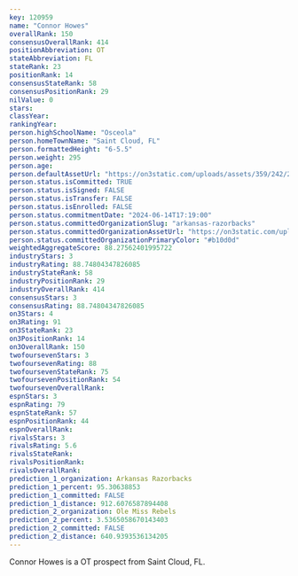 ```yaml
---
key: 120959
name: "Connor Howes"
overallRank: 150
consensusOverallRank: 414
positionAbbreviation: OT
stateAbbreviation: FL
stateRank: 23
positionRank: 14
consensusStateRank: 58
consensusPositionRank: 29
nilValue: 0
stars: 
classYear: 
rankingYear: 
person.highSchoolName: "Osceola"
person.homeTownName: "Saint Cloud, FL"
person.formattedHeight: "6-5.5"
person.weight: 295
person.age: 
person.defaultAssetUrl: "https://on3static.com/uploads/assets/359/242/242359.png"
person.status.isCommitted: TRUE
person.status.isSigned: FALSE
person.status.isTransfer: FALSE
person.status.isEnrolled: FALSE
person.status.commitmentDate: "2024-06-14T17:19:00"
person.status.committedOrganizationSlug: "arkansas-razorbacks"
person.status.committedOrganizationAssetUrl: "https://on3static.com/uploads/assets/748/149/149748.svg"
person.status.committedOrganizationPrimaryColor: "#b10d0d"
weightedAggregateScore: 88.27562401995722
industryStars: 3
industryRating: 88.74804347826085
industryStateRank: 58
industryPositionRank: 29
industryOverallRank: 414
consensusStars: 3
consensusRating: 88.74804347826085
on3Stars: 4
on3Rating: 91
on3StateRank: 23
on3PositionRank: 14
on3OverallRank: 150
twofoursevenStars: 3
twofoursevenRating: 88
twofoursevenStateRank: 75
twofoursevenPositionRank: 54
twofoursevenOverallRank: 
espnStars: 3
espnRating: 79
espnStateRank: 57
espnPositionRank: 44
espnOverallRank: 
rivalsStars: 3
rivalsRating: 5.6
rivalsStateRank: 
rivalsPositionRank: 
rivalsOverallRank: 
prediction_1_organization: Arkansas Razorbacks
prediction_1_percent: 95.30638853
prediction_1_committed: FALSE
prediction_1_distance: 912.6076587894408
prediction_2_organization: Ole Miss Rebels
prediction_2_percent: 3.5365058670143403
prediction_2_committed: FALSE
prediction_2_distance: 640.9393536134205
---
```

Connor Howes is a OT prospect from Saint Cloud, FL.